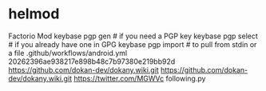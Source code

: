 # helmod
Factorio Mod
keybase pgp gen    # if you need a PGP key
keybase pgp select # if you already have one in GPG
keybase pgp import # to pull from stdin or a file
.github/workflows/android.yml
20262396ae938217e898b48c7b97380e219bb92d
https://github.com/dokan-dev/dokany.wiki.git
https://github.com/dokan-dev/dokany.wiki.git
https://twitter.com/MGWVc
following.py
